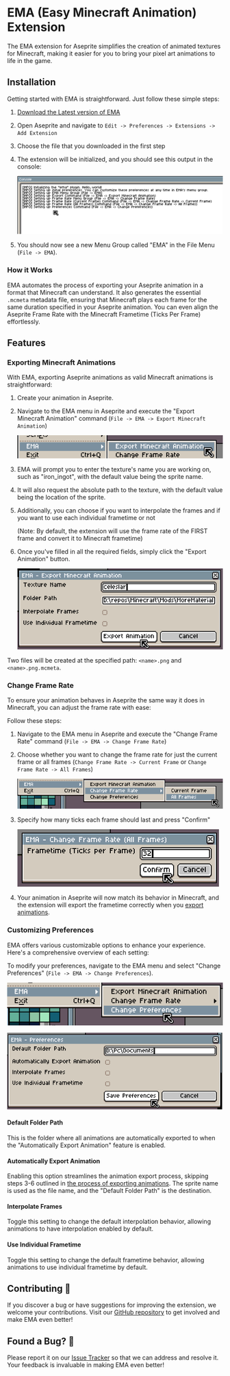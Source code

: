 # EMA (Easy Minecraft Animation) Extension

The EMA extension for Aseprite simplifies the creation of animated textures for Minecraft, making it easier for you to bring your pixel art animations to life in the game.

## Installation

Getting started with EMA is straightforward. Just follow these simple steps:

1. [Download the Latest version of EMA](https://github.com/KuryKat/Export-Minecraft-Animation/releases/latest)

2. Open Aseprite and navigate to `Edit -> Preferences -> Extensions -> Add Extension`

3. Choose the file that you downloaded in the first step

4. The extension will be initialized, and you should see this output in the console:

   ![Console Output](./images/console_output.png)

5. You should now see a new Menu Group called "EMA" in the File Menu (`File -> EMA`).

### How it Works

EMA automates the process of exporting your Aseprite animation in a format that Minecraft can understand. It also generates the essential `.mcmeta` metadata file, ensuring that Minecraft plays each frame for the same duration specified in your Aseprite animation. You can even align the Aseprite Frame Rate with the Minecraft Frametime (Ticks Per Frame) effortlessly.

## Features

### Exporting Minecraft Animations

With EMA, exporting Aseprite animations as valid Minecraft animations is straightforward:

1. Create your animation in Aseprite.

2. Navigate to the EMA menu in Aseprite and execute the "Export Minecraft Animation" command (`File -> EMA -> Export Minecraft Animation`)

   ![Executing the command](./images/executing.png)

3. EMA will prompt you to enter the texture's name you are working on, such as "iron_ingot", with the default value being the sprite name.

4. It will also request the absolute path to the texture, with the default value being the location of the sprite.

5. Additionally, you can choose if you want to interpolate the frames and if you want to use each individual frametime or not

   (Note: By default, the extension will use the frame rate of the FIRST frame and convert it to Minecraft frametime)

6. Once you've filled in all the required fields, simply click the "Export Animation" button.

   ![Exporting Animation](../script/images/exporting.png)

Two files will be created at the specified path: `<name>.png` and `<name>.png.mcmeta`.

### Change Frame Rate

To ensure your animation behaves in Aseprite the same way it does in Minecraft, you can adjust the frame rate with ease:

Follow these steps:

1. Navigate to the EMA menu in Aseprite and execute the "Change Frame Rate" command (`File -> EMA -> Change Frame Rate`)

2. Choose whether you want to change the frame rate for just the current frame or all frames (`Change Frame Rate -> Current Frame` or `Change Frame Rate -> All Frames`)

   ![Change Frame Rate Menu](./images/change_framerate_menu.png)

3. Specify how many ticks each frame should last and press "Confirm"

   ![Changing Frame Rate](./images/change_framerate.png)

4. Your animation in Aseprite will now match its behavior in Minecraft, and the extension will export the frametime correctly when you [export animations](#exporting-minecraft-animations).

### Customizing Preferences

EMA offers various customizable options to enhance your experience. Here's a comprehensive overview of each setting:

To modify your preferences, navigate to the EMA menu and select "Change Preferences" (`File -> EMA -> Change Preferences`).

![Change Preferences Button](./images/preferences_button.png)

![Preferences Menu](./images/preferences.png)

#### Default Folder Path

This is the folder where all animations are automatically exported to when the "Automatically Export Animation" feature is enabled.

#### Automatically Export Animation

Enabling this option streamlines the animation export process, skipping steps 3-6 outlined in [the process of exporting animations](#exporting-minecraft-animations). The sprite name is used as the file name, and the "Default Folder Path" is the destination.

#### Interpolate Frames

Toggle this setting to change the default interpolation behavior, allowing animations to have interpolation enabled by default.

#### Use Individual Frametime

Toggle this setting to change the default frametime behavior, allowing animations to use individual frametime by default.

## Contributing 💪

If you discover a bug or have suggestions for improving the extension, we welcome your contributions. Visit our [GitHub repository](https://github.com/KuryKat/Export-Minecraft-Animation/) to get involved and make EMA even better!

## Found a Bug? 🐛

Please report it on our [Issue Tracker](https://github.com/KuryKat/Export-Minecraft-Animation/issues) so that we can address and resolve it. Your feedback is invaluable in making EMA even better!
